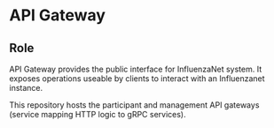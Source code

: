 # API Gateway

## Role

API Gateway provides the public interface for InfluenzaNet system. It exposes operations useable by clients to interact with an Influenzanet instance.

This repository hosts the participant and management API gateways (service mapping HTTP logic to gRPC services).

